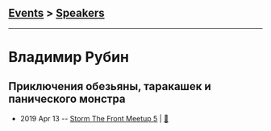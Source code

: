 ## [Events](../README.md) > [Speakers](../speakers.md)
---

# Владимир Рубин

## Приключения обезьяны, таракашек и панического монстра
- 2019 Apr 13 -- [Storm The Front Meetup 5](https://www.youtube.com/watch?v=WB7zDr2SCUc)  | [:notebook:](https://drive.google.com/file/d/1IIOuDVj9VUfrhnDsueRqSR2iwxHJD-b_/view)  
